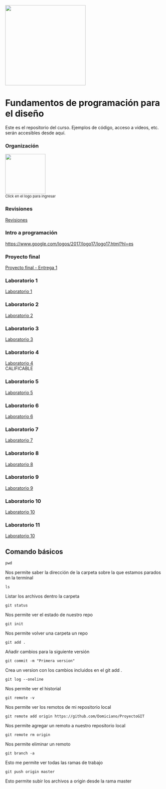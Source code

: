 <img width="256" src="https://www.icesi.edu.co/launiversidad/images/La_universidad/logo_icesi.png">

# Fundamentos de programación para el diseño
Este es el repositorio del curso. Ejemplos de código, acceso a videos, etc. serán accesibles desde aquí.


### Organización
<a href="https://miro.com/app/board/uXjVOhimo9E="><img width="128" src="https://store-images.s-microsoft.com/image/apps.59334.13959754522315136.c4ea2415-8e3c-42bf-8f77-e885eb7c11a1.be6eacf3-e0b4-4478-9abc-47192806c1b5?mode=scale&q=90&h=300&w=300"></a><br>
<small>Click en el logo para ingresar</small>

### Revisiones

<a href="https://docs.google.com/spreadsheets/d/18QE3sH3ietJ-cKUs8jEMlBPr_2PaiMzjBxN-0iGofHE/edit?usp=sharing">Revisiones</a>


### Intro a programación
https://www.google.com/logos/2017/logo17/logo17.html?hl=es

<!--
### Grupo de Whatsapp
<a href="https://chat.whatsapp.com/E5Ykk2XLw9X6mxvlk5fx6P">Grupo de Whatsapp</a>-->

### Proyecto final
<a href="https://docs.google.com/document/d/1IpB9zMAv_1f_iHbjQY0UhIyiHM2GTwx5H_NZgDy6a1M/edit?usp=sharing">Proyecto final - Entrega 1</a>


### Laboratorio 1
<a href="https://docs.google.com/document/d/1a3oMJUXgb3cbKiSpDmaccEGzEQIAzdtLwIjzP9vCpl4/edit?usp=sharing">Laboratorio 1</a>

### Laboratorio 2
<a href="https://docs.google.com/document/d/15DiA8d_sXzOWIGbY20MEoOoDPSO1lKO7bO8nerk9fj4/edit?usp=sharing">Laboratorio 2</a>

### Laboratorio 3
<a href="https://docs.google.com/document/d/1Hl6klLXi0s9D4o_NjpWfyGEEI6S16W4AOa2FqZzgHgs/edit?usp=sharing">Laboratorio 3</a>

### Laboratorio 4
<a href="https://docs.google.com/document/d/1J0RAC4MeqSo1INkDtJilQtepvnVvnXxmG8AvbvGKS7I/edit?usp=sharing">Laboratorio 4</a><br>
CALIFICABLE

### Laboratorio 5
<a href="https://docs.google.com/document/d/1u-GZ-3QROGL1sh7n4rvu2rpRg7nZcjSkqWztLe8DZbM/edit?usp=sharing">Laboratorio 5</a><br>

### Laboratorio 6
<a href="https://docs.google.com/document/d/12yS6vsDbxn2xJ1gMkEwcXs7IhsodV1FqfTJPGDElZfo/edit?usp=sharing">Laboratorio 6</a><br>

### Laboratorio 7
<a href="https://docs.google.com/document/d/1Bsof0pcM0U_FYrVrDGgKVEeH2AcaxF2mc0y7lTGrnWE/edit?usp=sharing">Laboratorio 7</a><br>

### Laboratorio 8
<a href="https://docs.google.com/document/d/1bhGJUpEjD_1Dsx3enk3Az76ViqKDWRgbyf92AGF0WIs/edit?usp=sharing">Laboratorio 8</a><br>


### Laboratorio 9
<a href="https://docs.google.com/document/d/1UEsjAYPlfwhmjuYzgG3J9fHJwztfTx9nsdLmIGgIqo0/edit?usp=sharing">Laboratorio 9</a><br>


### Laboratorio 10
<a href="https://docs.google.com/document/d/16S5IXcVqr0PdESFkhJ0zGmVoaoVZ7N-ADLAFWrsWvJ0/edit?usp=sharing">Laboratorio 10</a><br>


### Laboratorio 11
<a href="https://docs.google.com/document/d/1NThfmPcMZ06ttc6dYcq2iJFxk3Dfm94nAxRdBGyB2bU/edit?usp=sharing">Laboratorio 10</a><br>





## Comando básicos

```
pwd
```
Nos permite saber la dirección de la carpeta sobre la que estamos parados en la terminal

```
ls
```
Listar los archivos dentro la carpeta

```
git status
```
Nos permite ver el estado de nuestro repo

```
git init
```
Nos permite volver una carpeta un repo

```
git add .
```
Añadir cambios para la siguiente versión


```
git commit -m "Primera version"
```
Crea un version con los cambios incluidos en el git add .


```
git log --oneline
```
Nos permite ver el historial

```
git remote -v
```
Nos permite ver los remotos de mi repositorio local

```
git remote add origin https://github.com/Domiciano/ProyectoGIT
```
Nos permite agregar un remoto a nuestro repositorio local

```
git remote rm origin
```
Nos permite eliminar un remoto

```
git branch -a
```
Esto me permite ver todas las ramas de trabajo

```
git push origin master
```
Esto permite subir los archivos a origin desde la rama master
